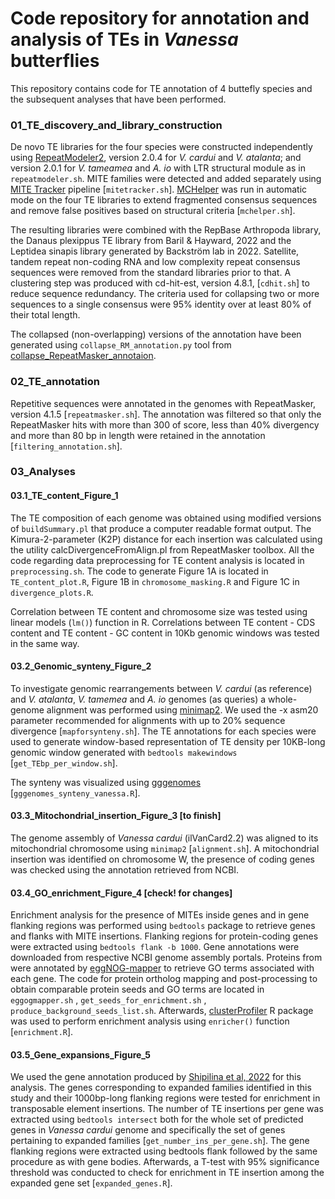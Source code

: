 # Code repository for annotation and analysis of TEs in *Vanessa* butterflies

This repository contains code for TE annotation of 4 buttefly species and the subsequent analyses that have been performed.

### 01_TE_discovery_and_library_construction

De novo TE libraries for the four species were constructed independently using [RepeatModeler2](https://github.com/Dfam-consortium/RepeatModeler), version 2.0.4 for *V. cardui* and *V. atalanta*; and version 2.0.1 for *V. tameamea* and *A. io* with LTR structural module as in `repeatmodeler.sh`. MITE families were detected and added separately using [MITE Tracker](https://github.com/INTABiotechMJ/MITE-Tracker) pipeline [`mitetracker.sh`]. [MCHelper](https://github.com/GonzalezLab/MCHelper) was run in automatic mode on the four TE libraries to extend fragmented consensus sequences and remove false positives based on structural criteria [`mchelper.sh`].

The resulting libraries were combined with the RepBase Arthropoda library, the Danaus plexippus TE library from Baril & Hayward, 2022 and the Leptidea sinapis library generated by Backström lab in 2022. Satellite, tandem repeat non-coding RNA and low complexity repeat consensus sequences were removed from the standard libraries prior to that. A clustering step was produced with cd-hit-est, version 4.8.1, [`cdhit.sh`] to reduce sequence redundancy. The criteria used for collapsing two or more sequences to a single consensus were 95% identity over at least 80% of their total length. 

The collapsed (non-overlapping) versions of the annotation have been generated using `collapse_RM_annotation.py` tool from [collapse_RepeatMasker_annotaion](https://github.com/shohei-kojima/collapse_RepeatMasker_annotation).

### 02_TE_annotation

Repetitive sequences were annotated in the genomes with RepeatMasker, version 4.1.5 [`repeatmasker.sh`]. The annotation was filtered so that only the RepeatMasker hits with more than 300 of score, less than 40% divergency and more than 80 bp in length were retained in the annotation [`filtering_annotation.sh`].

### 03_Analyses
#### 03.1_TE_content_Figure_1
The TE composition of each genome was obtained using modified versions of `buildSummary.pl` that produce a computer readable format output. The Kimura-2-parameter (K2P) distance for each insertion was calculated using the utility calcDivergenceFromAlign.pl from RepeatMasker toolbox. All the code regarding data preprocessing for TE content analysis is located in `preprocessing.sh`. The code to generate Figure 1A is located in `TE_content_plot.R`, Figure 1B in `chromosome_masking.R` and Figure 1C in `divergence_plots.R`.

Correlation between TE content and chromosome size was tested using linear models (`lm()`) function in R. Correlations between TE content - CDS content and TE content - GC content in 10Kb genomic windows was tested in the same way.

#### 03.2_Genomic_synteny_Figure_2
To investigate genomic rearrangements between *V. cardui* (as reference) and *V. atalanta*, *V. tamemea* and *A. io* genomes (as queries) a whole-genome alignment was performed using [minimap2](https://github.com/lh3/minimap2). We used the -x asm20 parameter recommended for alignments with up to 20% sequence divergence [`mapforsynteny.sh`]. The TE annotations for each species were used to generate window-based representation of TE density per 10KB-long genomic window generated with `bedtools makewindows` [`get_TEbp_per_window.sh`]. 

The synteny was visualized using [gggenomes](https://github.com/thackl/gggenomes/) [`gggenomes_synteny_vanessa.R`].

#### 03.3_Mitochondrial_insertion_Figure_3 [to finish]
The genome assembly of *Vanessa cardui* (ilVanCard2.2) was aligned to its mitochondrial chromosome using `minimap2` [`alignment.sh`]. A mitochondrial insertion was identified on chromosome W, the presence of coding genes was checked using the annotation retrieved from NCBI.

#### 03.4_GO_enrichment_Figure_4 [check! for changes]
Enrichment analysis for the presence of MITEs inside genes and in gene flanking regions was performed using `bedtools` package to retrieve genes and flanks with MITE insertions. Flanking regions for protein-coding genes were extracted using `bedtools flank -b 1000`. Gene annotations were downloaded from respective NCBI genome assembly portals. Proteins from were annotated by [eggNOG-mapper](https://github.com/eggnogdb/eggnog-mapper) to retrieve GO terms associated with each gene. The code for protein ortholog mapping and post-processing to obtain comparable protein seeds and GO terms are located in `eggogmapper.sh` , `get_seeds_for_enrichment.sh` , `produce_background_seeds_list.sh`. Afterwards, [clusterProfiler](https://github.com/YuLab-SMU/clusterProfiler) R package was used to perform enrichment analysis using `enricher()` function [`enrichment.R`].

#### 03.5_Gene_expansions_Figure_5
We used the gene annotation produced by [Shipilina et al, 2022](https://doi.org/10.1016/j.ygeno.2022.110481) for this analysis. The genes corresponding to expanded families identified in this study and their 1000bp-long flanking regions were tested for enrichment in transposable element insertions. The number of TE insertions per gene was extracted using `bedtools intersect` both for the whole set of predicted genes in *Vanessa cardui* genome and specifically the set of genes pertaining to expanded families [`get_number_ins_per_gene.sh`]. The gene flanking regions were extracted using bedtools flank followed by the same procedure as with gene bodies. Afterwards, a T-test with 95% significance threshold was conducted to check for enrichment in TE insertion among the expanded gene set [`expanded_genes.R`].
